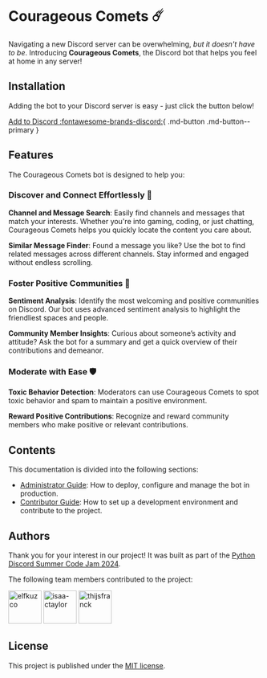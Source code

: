 # Courageous Comets ☄️

Navigating a new Discord server can be overwhelming, _but it doesn't have to be_. Introducing **Courageous Comets**,
the Discord bot that helps you feel at home in any server!

## Installation

Adding the bot to your Discord server is easy - just click the button below!

<!-- markdownlint-disable-next-line MD013 - All syntax has to be on the same line -->
[Add to Discord :fontawesome-brands-discord:](https://discord.com/oauth2/authorize?client_id=1262672493978714174){ .md-button .md-button--primary }

## Features

The Courageous Comets bot is designed to help you:

### Discover and Connect Effortlessly 🚀

**Channel and Message Search**: Easily find channels and messages that match your interests. Whether you're into
gaming, coding, or just chatting, Courageous Comets helps you quickly locate the content you care about.

**Similar Message Finder**: Found a message you like? Use the bot to find related messages across different channels.
Stay informed and engaged without endless scrolling.

### Foster Positive Communities 🤗

**Sentiment Analysis**: Identify the most welcoming and positive communities on Discord. Our bot uses advanced
sentiment analysis to highlight the friendliest spaces and people.

**Community Member Insights**: Curious about someone’s activity and attitude? Ask the bot for a summary and get
a quick overview of their contributions and demeanor.

### Moderate with Ease 🛡️

**Toxic Behavior Detection**: Moderators can use Courageous Comets to spot toxic behavior and spam to maintain
a positive environment.

**Reward Positive Contributions**: Recognize and reward community members who make positive or relevant contributions.

## Contents

This documentation is divided into the following sections:

- [Administrator Guide](./admin-guide/index.md): How to deploy, configure and manage the bot in production.
- [Contributor Guide](./contributor-guide/index.md): How to set up a development environment and contribute to
  the project.

## Authors

Thank you for your interest in our project! It was built as part of the [Python Discord Summer Code Jam 2024](https://www.pythondiscord.com/events/code-jams/11/).

The following team members contributed to the project:

[<img src="https://github.com/elfkuzco.png" alt="elfkuzco" title="elf" width="66">](https://github.com/elfkuzco)
[<img src="https://github.com/isaa-ctaylor.png" alt="isaa-ctaylor" title="Isaac" width="66">](https://github.com/isaa-ctaylor)
[<img src="https://github.com/thijsfranck.png" alt="thijsfranck" title="TFBlunt" width="66">](https://github.com/thijsfranck)

## License

This project is published under the [MIT license](https://github.com/thijsfranck/courageous-comets/blob/main/LICENSE).
